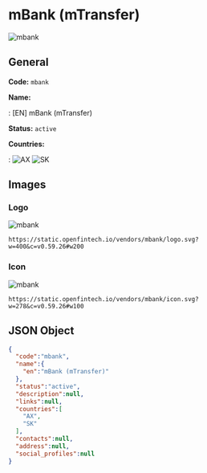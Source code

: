 
# mBank (mTransfer) 
![mbank](https://static.openfintech.io/vendors/mbank/logo.svg?w=400&c=v0.59.26#w200)  

## General 
 
**Code:** `mbank` 
 
**Name:** 
 
:	[EN] mBank (mTransfer) 
 
**Status:** `active` 
 
 
**Countries:** 
 
:	![AX](https://cdnjs.cloudflare.com/ajax/libs/flag-icon-css/3.3.0/flags/4x3/ax.svg#w24) 	![SK](https://cdnjs.cloudflare.com/ajax/libs/flag-icon-css/3.3.0/flags/4x3/sk.svg#w24)  

## Images 

### Logo 
 
![mbank](https://static.openfintech.io/vendors/mbank/logo.svg?w=400&c=v0.59.26#w200)  

```
https://static.openfintech.io/vendors/mbank/logo.svg?w=400&c=v0.59.26#w200
```  

### Icon 
 
![mbank](https://static.openfintech.io/vendors/mbank/icon.svg?w=278&c=v0.59.26#w100)  

```
https://static.openfintech.io/vendors/mbank/icon.svg?w=278&c=v0.59.26#w100
```  

## JSON Object 

```json
{
  "code":"mbank",
  "name":{
    "en":"mBank (mTransfer)"
  },
  "status":"active",
  "description":null,
  "links":null,
  "countries":[
    "AX",
    "SK"
  ],
  "contacts":null,
  "address":null,
  "social_profiles":null
}
```  
